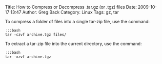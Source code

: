 Title: How to Compress or Decompress .tar.gz (or .tgz) files
Date: 2009-10-17 13:47
Author: Greg Back
Category: Linux
Tags: gz, tar

To compress a folder of files into a single tar-zip file, use the
command:

    :::bash
    tar -czvf archive.tgz files/

To extract a tar-zip file into the current directory, use the command:

    :::bash
    tar -xzvf archive.tgz

